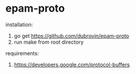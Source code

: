 # epam-proto

installation:  
1) go get https://github.com/dubrovin/epam-proto  
2) run make from root directory  

requirements:
1) https://developers.google.com/protocol-buffers